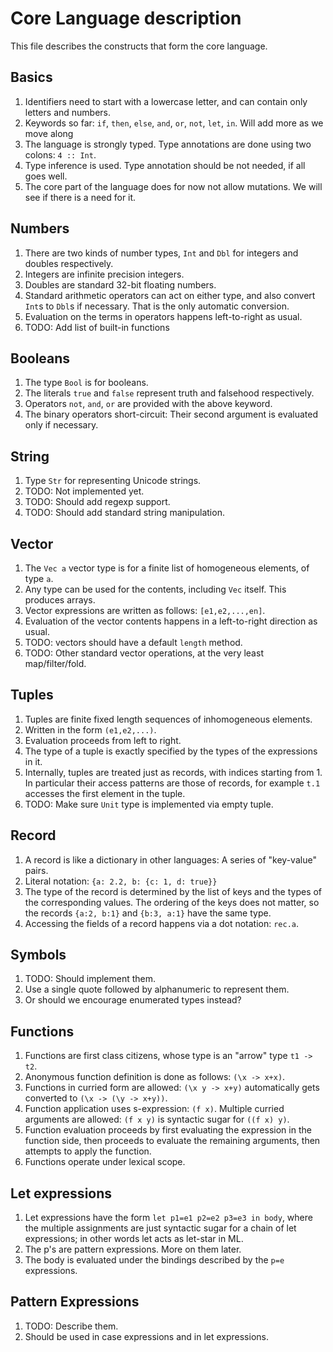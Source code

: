 # Core Language description

This file describes the constructs that form the core language.

## Basics

1. Identifiers need to start with a lowercase letter, and can contain only letters and numbers.
2. Keywords so far: `if`, `then`, `else`, `and`, `or`, `not`, `let`, `in`. Will add more as we move along
3. The language is strongly typed. Type annotations are done using two colons: `4 :: Int`.
4. Type inference is used. Type annotation should be not needed, if all goes well.
5. The core part of the language does for now not allow mutations. We will see if there is a need for it.

## Numbers

1. There are two kinds of number types, `Int` and `Dbl` for integers and doubles respectively.
2. Integers are infinite precision integers.
3. Doubles are standard 32-bit floating numbers.
4. Standard arithmetic operators can act on either type, and also convert `Int`s to `Dbl`s if necessary. That is the only automatic conversion.
5. Evaluation on the terms in operators happens left-to-right as usual.
6. TODO: Add list of built-in functions

## Booleans

1. The type `Bool` is for booleans.
2. The literals `true` and `false` represent truth and falsehood respectively.
3. Operators `not`, `and`, `or` are provided with the above keyword.
4. The binary operators short-circuit: Their second argument is evaluated only if necessary.

## String

1. Type `Str` for representing Unicode strings.
2. TODO: Not implemented yet.
3. TODO: Should add regexp support.
4. TODO: Should add standard string manipulation.

## Vector

1. The `Vec a` vector type is for a finite list of homogeneous elements, of type `a`.
2. Any type can be used for the contents, including `Vec` itself. This produces arrays.
3. Vector expressions are written as follows: `[e1,e2,...,en]`.
4. Evaluation of the vector contents happens in a left-to-right direction as usual.
5. TODO: vectors should have a default `length` method.
6. TODO: Other standard vector operations, at the very least map/filter/fold.

## Tuples

1. Tuples are finite fixed length sequences of inhomogeneous elements.
2. Written in the form `(e1,e2,...)`.
3. Evaluation proceeds from left to right.
4. The type of a tuple is exactly specified by the types of the expressions in it.
5. Internally, tuples are treated just as records, with indices starting from 1. In particular their access patterns are those of records, for example `t.1` accesses the first element in the tuple.
6. TODO: Make sure `Unit` type is implemented via empty tuple.

## Record

1. A record is like a dictionary in other languages: A series of "key-value" pairs.
2. Literal notation: `{a: 2.2, b: {c: 1, d: true}}`
3. The type of the record is determined by the list of keys and the types of the corresponding values. The ordering of the keys does not matter, so the records `{a:2, b:1}` and `{b:3, a:1}` have the same type.
4. Accessing the fields of a record happens via a dot notation: `rec.a`.

## Symbols

1. TODO: Should implement them.
2. Use a single quote followed by alphanumeric to represent them.
3. Or should we encourage enumerated types instead?

## Functions

1. Functions are first class citizens, whose type is an "arrow" type `t1 -> t2`.
2. Anonymous function definition is done as follows: `(\x -> x+x)`.
3. Functions in curried form are allowed: `(\x y -> x+y)` automatically gets converted to `(\x -> (\y -> x+y))`.
4. Function application uses s-expression: `(f x)`. Multiple curried arguments are allowed: `(f x y)` is syntactic sugar for `((f x) y)`.
5. Function evaluation proceeds by first evaluating the expression in the function side, then proceeds to evaluate the remaining arguments, then attempts to apply the function.
6. Functions operate under lexical scope.

## Let expressions
1. Let expressions have the form `let p1=e1 p2=e2 p3=e3 in body`, where the multiple assignments are just syntactic sugar for a chain of let expressions; in other words let acts as let-star in ML.
2. The p's are pattern expressions. More on them later.
3. The body is evaluated under the bindings described by the `p=e` expressions.

## Pattern Expressions

1. TODO: Describe them.
2. Should be used in case expressions and in let expressions.

